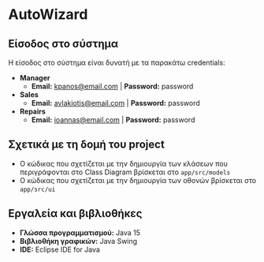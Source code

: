 # AutoWizard

## Είσοδος στο σύστημα
Η είσοδος στο σύστημα είναι δυνατή με τα παρακάτω credentials:
* **Manager**
  * **Email:** kpanos@email.com | **Password:** password 
* **Sales**
  * **Email:** avlakiotis@email.com | **Password:** password 
* **Repairs**
  * **Email:** ioannas@email.com | **Password:** password 

## Σχετικά με τη δομή του project
* Ο κώδικας που σχετίζεται με την δημιουργία των κλάσεων που περιγράφονται στο Class Diagram βρίσκεται στο `app/src/models`
* Ο κώδικας που σχετίζεται με την δημιουργία των οθονών βρίσκεται στο `app/src/ui`

## Εργαλεία και βιβλιοθήκες
* **Γλώσσα προγραμματισμού:** Java 15
* **Βιβλιοθήκη γραφικών:** Java Swing
* **IDE:** Eclipse IDE for Java
